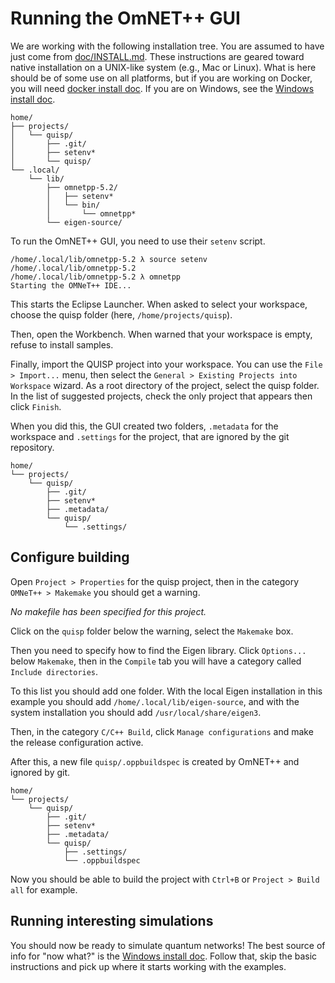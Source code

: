 # Running the OmNET++ GUI

We are working with the following installation tree.  You are assumed
to have just come from [doc/INSTALL.md](INSTALL.md).  These
instructions are geared toward native installation on a UNIX-like
system (e.g., Mac or Linux).  What is here should be of some use on
all platforms, but if you are working on Docker, you will need [docker
install doc](Build_on_docker.md).  If you are on Windows, see the
[Windows install doc](Build_on_windows.md).

```
home/
├── projects/
│   └── quisp/
│       ├── .git/
│       ├── setenv*
│       └── quisp/
└── .local/
    └── lib/
        ├── omnetpp-5.2/
        │   ├── setenv*
        │   └── bin/
        │       └── omnetpp*
        └── eigen-source/
```

To run the OmNET++ GUI, you need to use their `setenv` script.

```
/home/.local/lib/omnetpp-5.2 λ source setenv
/home/.local/lib/omnetpp-5.2
/home/.local/lib/omnetpp-5.2 λ omnetpp
Starting the OMNeT++ IDE...
```

This starts the Eclipse Launcher. When asked to select your workspace,
choose the quisp folder (here, `/home/projects/quisp`).

Then, open the Workbench. When warned that your workspace is empty, refuse
to install samples.

Finally, import the QUISP project into your workspace. You can use the
`File > Import...` menu, then select the `General > Existing Projects into Workspace`
wizard. As a root directory of the project, select the quisp folder.
In the list of suggested projects, check the only project that appears then
click `Finish`.

When you did this, the GUI created two folders, `.metadata` for the
workspace and `.settings` for the project, that are ignored by the git
repository.

```
home/
└── projects/
    └── quisp/
        ├── .git/
        ├── setenv*
        ├── .metadata/
        └── quisp/
            └── .settings/
```

## Configure building

Open `Project > Properties` for the quisp project, then in the category `OMNeT++ > Makemake`
you should get a warning.

*No makefile has been specified for this project.*

Click on the `quisp` folder below the warning, select the `Makemake` box.

Then you need to specify how to find the Eigen library. Click `Options...` below
`Makemake`, then in the `Compile` tab you will have a category called
`Include directories`.

To this list you should add one folder. With the local Eigen installation in
this example you should add `/home/.local/lib/eigen-source`, and with the system
installation you should add `/usr/local/share/eigen3`.

Then, in the category `C/C++ Build`, click `Manage configurations` and make the
release configuration active.

After this, a new file `quisp/.oppbuildspec` is created by OmNET++ and ignored
by git.

```
home/
└── projects/
    └── quisp/
        ├── .git/
        ├── setenv*
        ├── .metadata/
        └── quisp/
            ├── .settings/
            └── .oppbuildspec
```

Now you should be able to build the project with `Ctrl+B` or `Project > Build all`
for example.

## Running interesting simulations

You should now be ready to simulate quantum networks!  The best source
of info for "now what?" is the [Windows install
doc](Build_on_windows.md).  Follow that, skip the basic instructions
and pick up where it starts working with the examples.